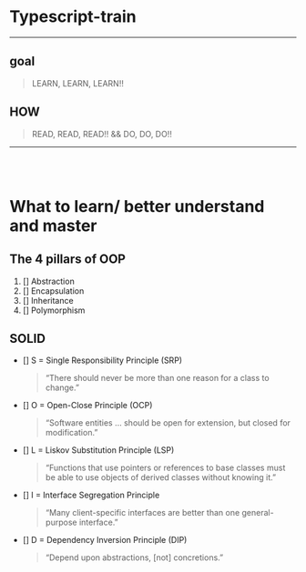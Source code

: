 # Typescript-train
---
## goal
> LEARN, LEARN, LEARN!!
## HOW
> READ, READ, READ!! && DO, DO, DO!!
---
<br>
<br>

# What to learn/ better understand and master
## The 4 pillars of OOP
1. [] Abstraction
1. [] Encapsulation
1. [] Inheritance
1. [] Polymorphism

## SOLID 
- [] S = Single Responsibility Principle (SRP)
  >“There should never be more than one reason for a class to change.”
- [] O = Open-Close Principle (OCP)
  >“Software entities … should be open for extension, but closed for modification.”
- [] L = Liskov Substitution Principle (LSP)
  >“Functions that use pointers or references to base classes must be able to use objects of derived classes without knowing it.”
- [] I = Interface Segregation Principle
  >“Many client-specific interfaces are better than one general-purpose interface.”
- [] D = Dependency Inversion Principle (DIP)
  >“Depend upon abstractions, [not] concretions.”
